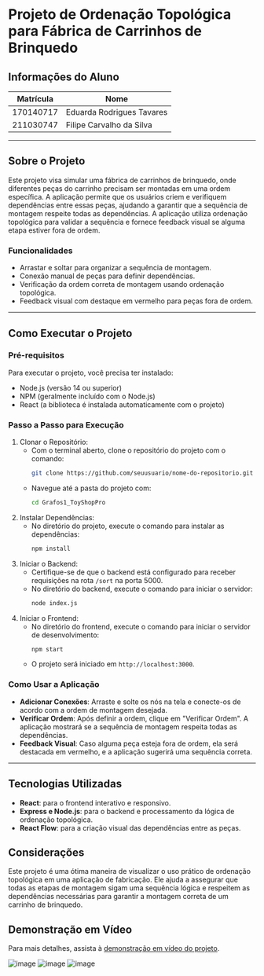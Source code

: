 # Projeto de Ordenação Topológica para Fábrica de Carrinhos de Brinquedo

## Informações do Aluno
| Matrícula  | Nome           |
|------------|----------------|
| 170140717 | Eduarda Rodrigues Tavares |
| 211030747 | Filipe Carvalho da Silva  |

---

## Sobre o Projeto
Este projeto visa simular uma fábrica de carrinhos de brinquedo, onde diferentes peças do carrinho precisam ser montadas em uma ordem específica. A aplicação permite que os usuários criem e verifiquem dependências entre essas peças, ajudando a garantir que a sequência de montagem respeite todas as dependências. A aplicação utiliza ordenação topológica para validar a sequência e fornece feedback visual se alguma etapa estiver fora de ordem.

### Funcionalidades
- Arrastar e soltar para organizar a sequência de montagem.
- Conexão manual de peças para definir dependências.
- Verificação da ordem correta de montagem usando ordenação topológica.
- Feedback visual com destaque em vermelho para peças fora de ordem.

---

## Como Executar o Projeto

### Pré-requisitos
Para executar o projeto, você precisa ter instalado:
- Node.js (versão 14 ou superior)
- NPM (geralmente incluído com o Node.js)
- React (a biblioteca é instalada automaticamente com o projeto)

### Passo a Passo para Execução

1. Clonar o Repositório:
   - Com o terminal aberto, clone o repositório do projeto com o comando:
      ```bash
     git clone https://github.com/seuusuario/nome-do-repositorio.git
      ```
   - Navegue até a pasta do projeto com:
     ```bash
     cd Grafos1_ToyShopPro
     ```
2. Instalar Dependências:
   - No diretório do projeto, execute o comando para instalar as dependências:
     ```bash
     npm install
     ```
3. Iniciar o Backend:
   - Certifique-se de que o backend está configurado para receber requisições na rota `/sort` na porta 5000.
   - No diretório do backend, execute o comando para iniciar o servidor:
     ```bash
     node index.js
     ```
4. Iniciar o Frontend:
   - No diretório do frontend, execute o comando para iniciar o servidor de desenvolvimento:
     ```bash
     npm start
     ```
   - O projeto será iniciado em `http://localhost:3000`.

### Como Usar a Aplicação

- **Adicionar Conexões**: Arraste e solte os nós na tela e conecte-os de acordo com a ordem de montagem desejada.
- **Verificar Ordem**: Após definir a ordem, clique em "Verificar Ordem". A aplicação mostrará se a sequência de montagem respeita todas as dependências.
- **Feedback Visual**: Caso alguma peça esteja fora de ordem, ela será destacada em vermelho, e a aplicação sugerirá uma sequência correta.

---

## Tecnologias Utilizadas
- **React**: para o frontend interativo e responsivo.
- **Express e Node.js**: para o backend e processamento da lógica de ordenação topológica.
- **React Flow**: para a criação visual das dependências entre as peças.

## Considerações
Este projeto é uma ótima maneira de visualizar o uso prático de ordenação topológica em uma aplicação de fabricação. Ele ajuda a assegurar que todas as etapas de montagem sigam uma sequência lógica e respeitem as dependências necessárias para garantir a montagem correta de um carrinho de brinquedo.

## Demonstração em Vídeo
Para mais detalhes, assista à [demonstração em vídeo do projeto](https://youtu.be/sR68V6cOgwM).

![image](https://github.com/user-attachments/assets/d5ccf087-12a2-4724-b109-1d4dba769e91)
![image](https://github.com/user-attachments/assets/043f8787-bd2c-44d1-bb5a-fc5c112580e6)
![image](https://github.com/user-attachments/assets/21e7ac85-f297-46ff-99ae-4276800bca80)


